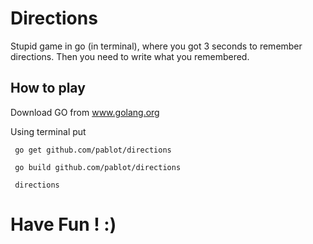 # Directions
Stupid game in go (in terminal), where you got 3 seconds to remember directions. Then you need to write what you remembered.

## How to play

Download GO from www.golang.org

Using terminal put

<code> go get github.com/pablot/directions </code>

<code> go build github.com/pablot/directions </code> 

<code> directions </code>

# Have Fun ! :)
